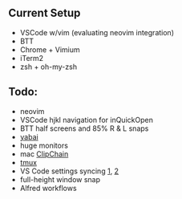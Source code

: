 ## Current Setup
- VSCode w/vim (evaluating neovim integration)
- BTT
- Chrome + Vimium
- iTerm2
- zsh + oh-my-zsh 

## Todo:
- neovim
- VSCode hjkl navigation for inQuickOpen 
- BTT half screens and 85% R & L snaps
- [yabai](https://github.com/koekeishiya/yabai)
- huge monitors
- mac [ClipChain](https://github.com/DustinLuck/ClipChain)
- [tmux](https://www.bugsnag.com/blog/tmux-and-vim)
- VS Code settings syncing [1](https://itnext.io/settings-sync-with-vs-code-c3d4f126989), [2](https://code.visualstudio.com/docs/editor/settings-sync)
- full-height window snap
- Alfred workflows
